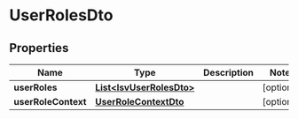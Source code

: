 

# UserRolesDto


## Properties

| Name | Type | Description | Notes |
|------------ | ------------- | ------------- | -------------|
|**userRoles** | [**List&lt;IsvUserRolesDto&gt;**](IsvUserRolesDto.md) |  |  [optional] |
|**userRoleContext** | [**UserRoleContextDto**](UserRoleContextDto.md) |  |  [optional] |



